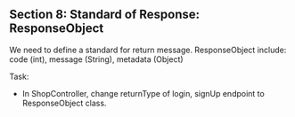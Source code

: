 ## Section 8: Standard of Response: ResponseObject 

We need to define a standard for return message. 
ResponseObject include: code (int), message (String), metadata (Object)

Task:
- In ShopController, change returnType of login, signUp endpoint to ResponseObject class.